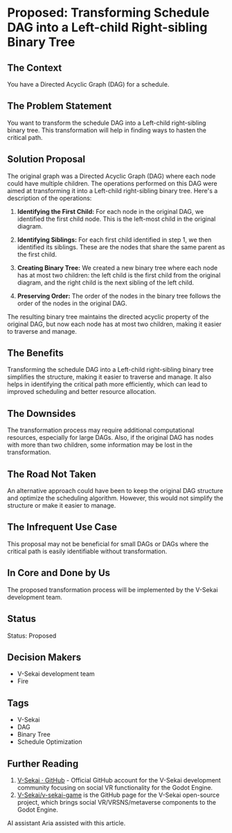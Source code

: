 # Proposed: Transforming Schedule DAG into a Left-child Right-sibling Binary Tree

## The Context

You have a Directed Acyclic Graph (DAG) for a schedule.

## The Problem Statement

You want to transform the schedule DAG into a Left-child right-sibling binary tree. This transformation will help in finding ways to hasten the critical path.

## Solution Proposal

The original graph was a Directed Acyclic Graph (DAG) where each node could have multiple children. The operations performed on this DAG were aimed at transforming it into a Left-child right-sibling binary tree. Here's a description of the operations:

1. **Identifying the First Child:** For each node in the original DAG, we identified the first child node. This is the left-most child in the original diagram.

2. **Identifying Siblings:** For each first child identified in step 1, we then identified its siblings. These are the nodes that share the same parent as the first child.

3. **Creating Binary Tree:** We created a new binary tree where each node has at most two children: the left child is the first child from the original diagram, and the right child is the next sibling of the left child.

4. **Preserving Order:** The order of the nodes in the binary tree follows the order of the nodes in the original DAG.

The resulting binary tree maintains the directed acyclic property of the original DAG, but now each node has at most two children, making it easier to traverse and manage.

## The Benefits

Transforming the schedule DAG into a Left-child right-sibling binary tree simplifies the structure, making it easier to traverse and manage. It also helps in identifying the critical path more efficiently, which can lead to improved scheduling and better resource allocation.

## The Downsides

The transformation process may require additional computational resources, especially for large DAGs. Also, if the original DAG has nodes with more than two children, some information may be lost in the transformation.

## The Road Not Taken

An alternative approach could have been to keep the original DAG structure and optimize the scheduling algorithm. However, this would not simplify the structure or make it easier to manage.

## The Infrequent Use Case

This proposal may not be beneficial for small DAGs or DAGs where the critical path is easily identifiable without transformation.

## In Core and Done by Us

The proposed transformation process will be implemented by the V-Sekai development team.

## Status

Status: Proposed <!-- Draft | Proposed | Rejected | Accepted | Deprecated | Superseded by -->

## Decision Makers

- V-Sekai development team
- Fire

## Tags

- V-Sekai
- DAG
- Binary Tree
- Schedule Optimization

## Further Reading

1. [V-Sekai · GitHub](https://github.com/v-sekai) - Official GitHub account for the V-Sekai development community focusing on social VR functionality for the Godot Engine.
2. [V-Sekai/v-sekai-game](https://github.com/v-sekai/v-sekai-game) is the GitHub page for the V-Sekai open-source project, which brings social VR/VRSNS/metaverse components to the Godot Engine.

AI assistant Aria assisted with this article.
